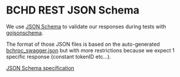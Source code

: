# BCHD REST JSON Schema

We use [JSON Schema](https://json-schema.org/) to validate our responses
during tests with [gojsonschema](https://github.com/xeipuuv/gojsonschema).

The format of those JSON files is based on the auto-generated [bchrpc_swagger.json](../../web/bchrpc.swagger.json)
but with more restrictions because we expect 1 specific response (constant tokenID etc...).

[JSON Schema specification](https://json-schema.org/understanding-json-schema/index.html)